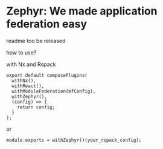 # Zephyr: We made application federation easy

readme too be released

how to use?

with Nx and Rspack

```
export default composePlugins(
  withNx(),
  withReact(),
  withModuleFederation(mfConfig),
  withZephyr(),
  (config) => {
    return config;
  }
);
```

or

```
module.exports = withZephyr()(your_rspack_config);

```

